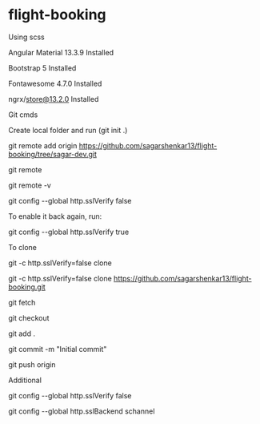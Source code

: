 # flight-booking

Using scss 

Angular Material 13.3.9 Installed

Bootstrap 5 Installed

Fontawesome 4.7.0 Installed

ngrx/store@13.2.0 Installed


Git cmds

Create local folder and run (git init .)

git remote add origin https://github.com/sagarshenkar13/flight-booking/tree/sagar-dev.git

git remote

git remote -v

git config --global http.sslVerify false

To enable it back again, run:

git config --global http.sslVerify true

To clone

git -c http.sslVerify=false clone <URL>
  
git -c http.sslVerify=false clone https://github.com/sagarshenkar13/flight-booking.git

  
  
git fetch
  
git checkout <Branch>
  
git add .
  
git commit -m "Initial commit"
  
git push origin <Branch>
  
  
Additional
  
  git config --global http.sslVerify false
  
  git config --global http.sslBackend schannel
